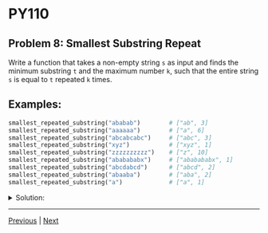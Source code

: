 # PY110
## Problem 8: Smallest Substring Repeat

Write a function that takes a non-empty string `s` as input and finds the
minimum substring `t` and the maximum number `k`, such that the entire string
`s` is equal to `t` repeated `k` times.

## Examples:

```python
smallest_repeated_substring("ababab")        # ["ab", 3]
smallest_repeated_substring("aaaaaa")        # ["a", 6]
smallest_repeated_substring("abcabcabc")     # ["abc", 3]
smallest_repeated_substring("xyz")           # ["xyz", 1]
smallest_repeated_substring("zzzzzzzzzz")    # ["z", 10]
smallest_repeated_substring("ababababx")     # ["ababababx", 1]
smallest_repeated_substring("abcdabcd")      # ["abcd", 2]
smallest_repeated_substring("abaaba")        # ["aba", 2]
smallest_repeated_substring("a")             # ["a", 1]
```

<details>
<summary>Solution:</summary>

```python
def smallest_repeated_substring(s):
    for length in range(1, len(s) + 1):
        substring = s[:length]
        count = len(s) // length
        if substring * count == s:
            return [substring, count]
```

</details>

---

[Previous](07.md) | [Next](09.md)
